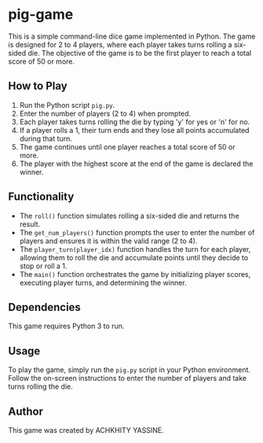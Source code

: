 # pig-game
This is a simple command-line dice game implemented in Python. The game is designed for 2 to 4 players, where each player takes turns rolling a six-sided die. The objective of the game is to be the first player to reach a total score of 50 or more.

## How to Play

1. Run the Python script `pig.py`.
2. Enter the number of players (2 to 4) when prompted.
3. Each player takes turns rolling the die by typing 'y' for yes or 'n' for no.
4. If a player rolls a 1, their turn ends and they lose all points accumulated during that turn.
5. The game continues until one player reaches a total score of 50 or more.
6. The player with the highest score at the end of the game is declared the winner.

## Functionality

- The `roll()` function simulates rolling a six-sided die and returns the result.
- The `get_num_players()` function prompts the user to enter the number of players and ensures it is within the valid range (2 to 4).
- The `player_turn(player_idx)` function handles the turn for each player, allowing them to roll the die and accumulate points until they decide to stop or roll a 1.
- The `main()` function orchestrates the game by initializing player scores, executing player turns, and determining the winner.

## Dependencies

This game requires Python 3 to run.

## Usage

To play the game, simply run the `pig.py` script in your Python environment. Follow the on-screen instructions to enter the number of players and take turns rolling the die.

## Author

This game was created by ACHKHITY YASSINE.
